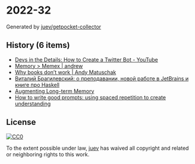 # 2022-32

Generated by [juev/getpocket-collector](https://github.com/juev/getpocket-collector)

## History (6 items)

- [Devs in the Details: How to Create a Twitter Bot - YouTube](https://www.youtube.com/watch?v=FzvTg6sYnec)
- [Memory > Memex | andrew](https://andrewjudson.com/spaced-repitition/2022/06/03/spaced-repitition.html)
- [Why books donʼt work | Andy Matuschak](https://andymatuschak.org/books/)
- [Виталий Брагилевский: о преподавании, новой работе в JetBrains и книге про Haskell](https://ru.hexlet.io/blog/posts/vitaliy-bragilevskiy-o-prepodavanii-novoy-rabote-v-jetbrains-napisanii-knigi-pro-haskell-i-chtenie)
- [Augmenting Long-term Memory](http://augmentingcognition.com/ltm.html)
- [How to write good prompts: using spaced repetition to create understanding](https://andymatuschak.org/prompts/)

## License

[![CC0](https://mirrors.creativecommons.org/presskit/buttons/88x31/svg/cc-zero.svg)](https://creativecommons.org/publicdomain/zero/1.0/)

To the extent possible under law, [juev](https://github.com/juev) has waived all copyright and related or neighboring rights to this work.
